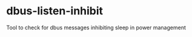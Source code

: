 dbus-listen-inhibit
===================

Tool to check for dbus messages inhibiting sleep in power management
